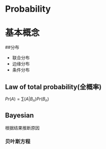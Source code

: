 Probability
==============
# 基本概念
##分布
- 联合分布  
- 边缘分布  
- 条件分布  

## Law of total probability(全概率)
$Pr(A) = \sum (A | B_{n})Pr(B_{n})$

## Bayesian
根据结果推断原因  

### 贝叶斯方程





